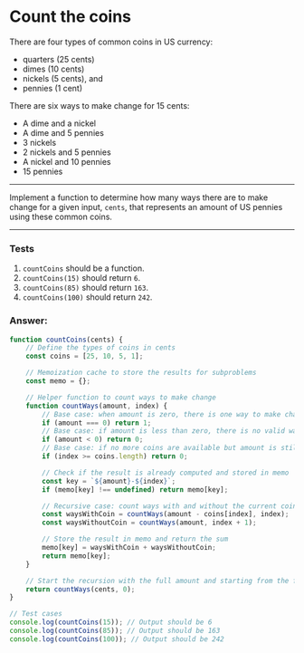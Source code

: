 # Count the coins

There are four types of common coins in US currency:

- quarters (25 cents)
- dimes (10 cents)
- nickels (5 cents), and
- pennies (1 cent)

There are six ways to make change for 15 cents:

- A dime and a nickel
- A dime and 5 pennies
- 3 nickels
- 2 nickels and 5 pennies
- A nickel and 10 pennies
- 15 pennies

---

Implement a function to determine how many ways there are to make change for a given input, `cents`, that represents an amount of US pennies using these common coins.

---

### Tests

1. `countCoins` should be a function.
2. `countCoins(15)` should return `6`.
3. `countCoins(85)` should return `163`.
4. `countCoins(100)` should return `242`.

### Answer:
```javascript
function countCoins(cents) {
    // Define the types of coins in cents
    const coins = [25, 10, 5, 1];

    // Memoization cache to store the results for subproblems
    const memo = {};

    // Helper function to count ways to make change
    function countWays(amount, index) {
        // Base case: when amount is zero, there is one way to make change (using no coins)
        if (amount === 0) return 1;
        // Base case: if amount is less than zero, there is no valid way to make change
        if (amount < 0) return 0;
        // Base case: if no more coins are available but amount is still > 0
        if (index >= coins.length) return 0;

        // Check if the result is already computed and stored in memo
        const key = `${amount}-${index}`;
        if (memo[key] !== undefined) return memo[key];

        // Recursive case: count ways with and without the current coin
        const waysWithCoin = countWays(amount - coins[index], index);
        const waysWithoutCoin = countWays(amount, index + 1);

        // Store the result in memo and return the sum
        memo[key] = waysWithCoin + waysWithoutCoin;
        return memo[key];
    }

    // Start the recursion with the full amount and starting from the first coin type
    return countWays(cents, 0);
}

// Test cases
console.log(countCoins(15)); // Output should be 6
console.log(countCoins(85)); // Output should be 163
console.log(countCoins(100)); // Output should be 242
```